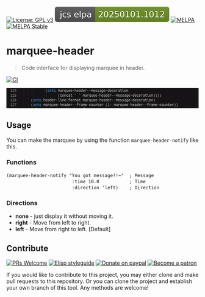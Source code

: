 [![License: GPL v3](https://img.shields.io/badge/License-GPL%20v3-blue.svg)](https://www.gnu.org/licenses/gpl-3.0)
[![JCS-ELPA](https://raw.githubusercontent.com/jcs-emacs/badges/master/elpa/v/marquee-header.svg)](https://jcs-emacs.github.io/jcs-elpa/#/marquee-header)
[![MELPA](https://melpa.org/packages/marquee-header-badge.svg)](https://melpa.org/#/marquee-header)
[![MELPA Stable](https://stable.melpa.org/packages/marquee-header-badge.svg)](https://stable.melpa.org/#/marquee-header)

# marquee-header
> Code interface for displaying marquee in header.

[![CI](https://github.com/jcs-elpa/marquee-header/actions/workflows/test.yml/badge.svg)](https://github.com/jcs-elpa/marquee-header/actions/workflows/test.yml)

<p align="center">
  <img src="./etc/demo.gif"/>
</p>

## Usage

You can make the marquee by using the function `marquee-header-notify` like this.

### Functions

```elisp
(marquee-header-notify "You got message!!~"  ; Message
                        :time 10.0           ; Time
                        :direction 'left)    ; Direction
```

### Directions

* **none** - just display it without moving it.
* **right** - Move from left to right.
* **left** - Move from right to left.  [Default]

## Contribute

[![PRs Welcome](https://img.shields.io/badge/PRs-welcome-brightgreen.svg)](http://makeapullrequest.com)
[![Elisp styleguide](https://img.shields.io/badge/elisp-style%20guide-purple)](https://github.com/bbatsov/emacs-lisp-style-guide)
[![Donate on paypal](https://img.shields.io/badge/paypal-donate-1?logo=paypal&color=blue)](https://www.paypal.me/jcs090218)
[![Become a patron](https://img.shields.io/badge/patreon-become%20a%20patron-orange.svg?logo=patreon)](https://www.patreon.com/jcs090218)

If you would like to contribute to this project, you may either
clone and make pull requests to this repository. Or you can
clone the project and establish your own branch of this tool.
Any methods are welcome!
